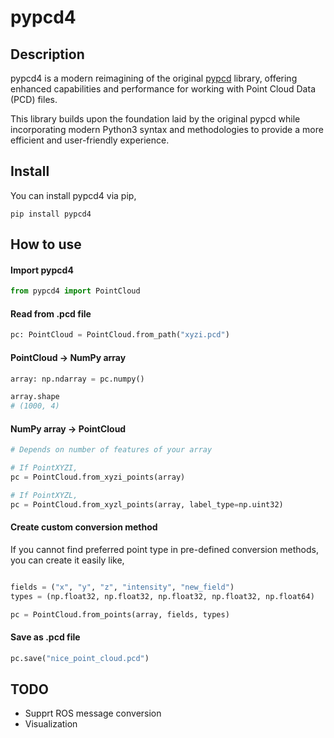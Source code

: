 # pypcd4

## Description
pypcd4 is a modern reimagining of the original [pypcd](https://github.com/dimatura/pypcd) library,
offering enhanced capabilities and performance for working with Point Cloud Data (PCD) files.

This library builds upon the foundation laid by the original pypcd while incorporating modern
Python3 syntax and methodologies to provide a more efficient and user-friendly experience.


## Install
You can install pypcd4 via pip,
```shell
pip install pypcd4
```


## How to use
#### Import pypcd4
```python
from pypcd4 import PointCloud
```

#### Read from .pcd file
```python
pc: PointCloud = PointCloud.from_path("xyzi.pcd")
```

#### PointCloud -> NumPy array
```python
array: np.ndarray = pc.numpy()

array.shape
# (1000, 4)
```

#### NumPy array -> PointCloud
```python
# Depends on number of features of your array

# If PointXYZI,
pc = PointCloud.from_xyzi_points(array)

# If PointXYZL,
pc = PointCloud.from_xyzl_points(array, label_type=np.uint32)
```

#### Create custom conversion method
If you cannot find preferred point type in pre-defined conversion methods,
you can create it easily like,

```python

fields = ("x", "y", "z", "intensity", "new_field")
types = (np.float32, np.float32, np.float32, np.float32, np.float64)

pc = PointCloud.from_points(array, fields, types)
```

#### Save as .pcd file
```python
pc.save("nice_point_cloud.pcd")
```


## TODO
- Supprt ROS message conversion
- Visualization
